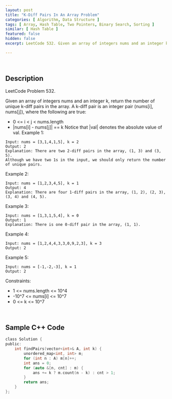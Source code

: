 ```yaml
---
layout: post
title: "K-Diff Pairs In An Array Problem"
categories: [ Algorithm, Data Structure ]
tags: [ Array, Hash Table, Two Pointers, Binary Search, Sorting ]
similar: [ Hash Table ]
featured: false
hidden: false
excerpt: LeetCode 532. Given an array of integers nums and an integer k, return the number of unique k-diff pairs in the array.

---
```


<br />

## Description

LeetCode Problem 532.

Given an array of integers nums and an integer k, return the number of unique k-diff pairs in the array.
A k-diff pair is an integer pair (nums[i], nums[j]), where the following are true:
* 0 <= i < j < nums.length
* |nums[i] - nums[j]| == k
Notice that |val| denotes the absolute value of val.
Example 1:
```
Input: nums = [3,1,4,1,5], k = 2
Output: 2
Explanation: There are two 2-diff pairs in the array, (1, 3) and (3, 5).
Although we have two 1s in the input, we should only return the number of unique pairs.
```

Example 2:
```
Input: nums = [1,2,3,4,5], k = 1
Output: 4
Explanation: There are four 1-diff pairs in the array, (1, 2), (2, 3), (3, 4) and (4, 5).
```

Example 3:
```
Input: nums = [1,3,1,5,4], k = 0
Output: 1
Explanation: There is one 0-diff pair in the array, (1, 1).
```

Example 4:
```
Input: nums = [1,2,4,4,3,3,0,9,2,3], k = 3
Output: 2
```

Example 5:
```
Input: nums = [-1,-2,-3], k = 1
Output: 2
```

Constraints:
* 1 <= nums.length <= 10^4
* -10^7 <= nums[i] <= 10^7
* 0 <= k <= 10^7

<br />

## Sample C++ Code


```c
class Solution {
public:
    int findPairs(vector<int>& A, int k) {
        unordered_map<int, int> m;
        for (int n : A) m[n]++;
        int ans = 0;
        for (auto &[n, cnt] : m) {
            ans += k ? m.count(n - k) : cnt > 1;
        }
        return ans;
    }
};
```


